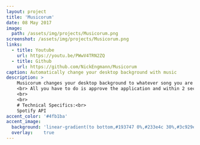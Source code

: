 ```yaml
---
layout: project
title: 'Musicorum'
date: 08 May 2017
image:  
  path: /assets/img/projects/Musicorum.png
screenshot: /assets/img/projects/Musicorum.png
links:
  - title: Youtube
    url: https://youtu.be/PWwV4TRN2ZQ
  - title: Github
    url: https://github.com/NickEngmann/Musicorum
caption: Automatically change your desktop background with music
description: >
    Musicorum changes your desktop background to whatever song you are currently listening to on Spotify.
    <br> All you have to do is approve the application and within 2 seconds of changing songs on Spotify your desktop background will responsively change as well!
    <br>
    <br>
    # Technical Specifics:<br>
    Spotify API
accent_color: '#4fb1ba'
accent_image:
  background: 'linear-gradient(to bottom,#193747 0%,#233e4c 30%,#3c929e 50%,#d5d5d4 70%,#cdccc8 100%)'
  overlay:    true
---
```

